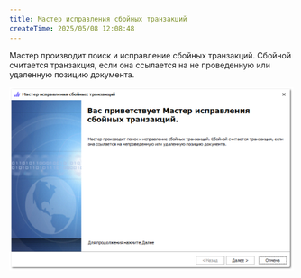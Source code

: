 ```yaml
---
title: Мастер исправления сбойных транзакций
createTime: 2025/05/08 12:08:48
---
```

Мастер производит поиск и исправление сбойных транзакций. Сбойной считается транзакция, если она ссылается на не проведенную или удаленную позицию документа.

![](../../../assets/specification/image452.png)
